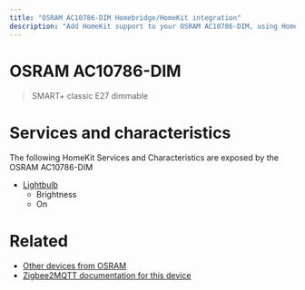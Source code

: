 ```yaml
---
title: "OSRAM AC10786-DIM Homebridge/HomeKit integration"
description: "Add HomeKit support to your OSRAM AC10786-DIM, using Homebridge, Zigbee2MQTT and homebridge-z2m."
---
```

<!---
This file has been GENERATED using src/docgen/docgen.ts
DO NOT EDIT THIS FILE MANUALLY!
-->
# OSRAM AC10786-DIM
> SMART+ classic E27 dimmable


# Services and characteristics
The following HomeKit Services and Characteristics are exposed by
the OSRAM AC10786-DIM

* [Lightbulb](../../light.md)
  * Brightness
  * On


# Related
* [Other devices from OSRAM](../index.md#osram)
* [Zigbee2MQTT documentation for this device](https://www.zigbee2mqtt.io/devices/AC10786-DIM.html)